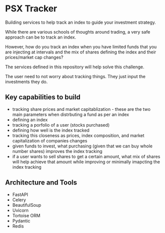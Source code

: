 # PSX Tracker

Building services to help track an index to guide your investment strategy.

While there are various schools of thoughts around trading, a very safe approach can be to track an index.

However, how do you track an index when you have limited funds that you are injecting at intervals and the mix of shares defining the index and their prices/market cap changes?

The services defined in this repository will help solve this challenge.

The user need to not worry about tracking things. They just input the investments they do.


## Key capabilities to build
- tracking share prices and market capitablization - these are the two main parameters when distrbuting a fund as per an index
- defining an index
- tracking a porfolio of a user (stocks purchased)
- defining how well is the index tracked
- tracking this closeness as prices, index composition, and market capitalization of companies changes
- given funds to invest, what purchasing (given that we can buy whole number shares) improves the index tracking
- if a user wants to sell shares to get a certain amount, what mix of shares will help achieve that amount while improving or minimally imapcting the index tracking


## Architecture and Tools

- FastAPI
- Celery
- BeautifulSoup
- Uvicorn
- Tortoise ORM
- Pydantic
- Redis
